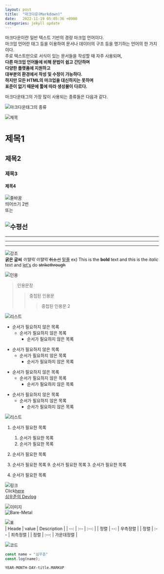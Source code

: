 ```yaml
---
layout: post
title:  "마크다운(Markdown)"
date:   2022-11-19 05:05:36 +0900
categories: jekyll update
---
```


마크다운이란 일반 텍스트 기반의 경량 마크업 언어이다.  
마크업 언어란 태그 등을 이용하여 문서나 데이터의 구조 등을 명기하는 언어의 한 가지이다.  
주로 텍스트만으로 서식이 있는 문서들을 작성할 때 자주 사용되며,  
**다른 마크업 언어들에 비해 문법이 쉽고 간단하며**  
**다양한 플랫폼에 지원하고**  
**대부분의 환경에서 작성 및 수정이 가능하다.**  
**하지만 모든 HTML의 마크업을 대신하지는 못하며**  
**표준이 없기 때문에 툴에 따라 생성물이 다르다.**  
  

마크다운태그의 가장 많이 사용되는 종류들은 다음과 같다.

![마크다운태그의 종류]({{site.baseurl}}/assets/images/md.PNG)
  

![제목]({{site.baseurl}}/assets/images/제목.PNG)
# 제목1
## 제목2
### 제목3
#### 제목4
  

![줄바꿈]({{site.baseurl}}/assets/images/줄바꿈.PNG)  
띄어쓰기 2번  
또는 <br/>
  

![수평선]({{site.baseurl}}/assets/images/수평선.PNG)  
---
***
___
***  
  

![강조]({{site.baseurl}}/assets/images/글자강조.PNG)  
**굵은 글씨**
*이텔릭*
_이탤릭_
~~취소선~~
<u>밑줄</u>
ex) This is the **bold** text and this is the *italic* text and <u>let's</u> do ~~strikethrough~~
  

![인용]({{site.baseurl}}/assets/images/인용문.PNG)  
> 인용문장
>> 중첩된 인용문
>>> 중첩된 인용문 2
  

![리스트]({{site.baseurl}}/assets/images/목록.PNG)  
- 순서가 필요하지 않은 목록
    - 순서가 필요하지 않은 목록
        - 순서가 필요하지 않은 목록
* 순서가 필요하지 않은 목록
    * 순서가 필요하지 않은 목록
        * 순서가 필요하지 않은 목록
+ 순서가 필요하지 않은 목록
    + 순서가 필요하지 않은 목록
        + 순서가 필요하지 않은 목록
- 순서가 필요하지 않은 목록
    * 순서가 필요하지 않은 목록
        + 순서가 필요하지 않은 목록
  

![리스트]({{site.baseurl}}/assets/images/목록1.PNG)  
1. 순서가 필요한 목록
    1. 순서가 필요한 목록
    1. 순서가 필요한 목록
1. 순서가 필요한 목록

1. 순서가 필요한 목록
    9. 순서가 필요한 목록
    3. 순서가 필요한 목록
8. 순서가 필요한 목록
  

![링크]({{site.baseurl}}/assets/images/링크2.PNG)  
Click[here](https://shimwoojun.github.io/)  
[심우준의 Devlog](https://shimwoojun.github.io/)
  

![이미지]({{site.baseurl}}/assets/images/이미지.PNG)  
![Bare-Metal]({{site.baseurl}}/assets/images/BM.PNG)
  

![표]({{site.baseurl}}/assets/images/표.PNG)  
| Heade | value | Description |
| --: | :-- | :--: |
| 정렬 | --: | 우측정렬 |
| 정렬 | :-- | 죄측정렬 |
| 정렬 | :--: | 가운데정렬 |
  

![코드]({{site.baseurl}}/assets/images/코드.PNG)  
```javascript
const name = "심우준"
const.log(name);
```

`YEAR-MONTH-DAY-title.MARKUP`